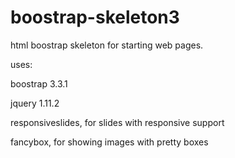 boostrap-skeleton3
==================

html boostrap skeleton for starting web pages.

uses:

boostrap 3.3.1

jquery 1.11.2

responsiveslides, for slides with responsive support

fancybox, for showing images with pretty boxes
